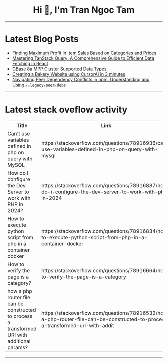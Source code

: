 <h1 align="center">Hi 👋, I'm Tran Ngoc Tam</h1>

---

# Latest Blog Posts 
<!-- BLOG-POST-LIST:START -->
- [Finding Maximum Profit in Item Sales Based on Categories and Prices](https://dev.to/rk042/finding-maximum-profit-in-item-sales-based-on-categories-and-prices-3bn1)
- [Mastering TanStack Query: A Comprehensive Guide to Efficient Data Fetching in React](https://dev.to/samuel_kinuthia/mastering-tanstack-query-a-comprehensive-guide-to-efficient-data-fetching-in-react-508p)
- [GBase 8a MPP Cluster Supported Data Types](https://dev.to/congcong/gbase-8a-mpp-cluster-supported-data-types-4f05)
- [Creating a Bakery Website using CursorAI in 3 minutes](https://dev.to/thekarlesi/creating-a-bakery-website-using-cursorai-in-3-minutes-1mk4)
- [Navigating Peer Dependency Conflicts in npm: Understanding and Using `--legacy-peer-deps`](https://dev.to/samuel_kinuthia/navigating-peer-dependency-conflicts-in-npm-understanding-and-using-legacy-peer-deps-1l96)
<!-- BLOG-POST-LIST:END -->

---

# Latest stack oveflow activity
<table>
  <tr><th>Title</th><th>Link</th></tr>
  <!-- STACKOVERFLOW:START --><tr><td>Can&#39;t use variables defined in php on query with MySQL</td><td>https://stackoverflow.com/questions/78916936/cant-use-variables-defined-in-php-on-query-with-mysql</td></tr><tr><td>How do I configure the Dev Server to work with PHP in 2024?</td><td>https://stackoverflow.com/questions/78916887/how-do-i-configure-the-dev-server-to-work-with-php-in-2024</td></tr><tr><td>How to execute python script from php in a container docker</td><td>https://stackoverflow.com/questions/78916834/how-to-execute-python-script-from-php-in-a-container-docker</td></tr><tr><td>How to verify the page is a category?</td><td>https://stackoverflow.com/questions/78916664/how-to-verify-the-page-is-a-category</td></tr><tr><td>how a php router file can be constructed to process a transformed URI with additional params?</td><td>https://stackoverflow.com/questions/78916532/how-a-php-router-file-can-be-constructed-to-process-a-transformed-uri-with-addit</td></tr><!-- STACKOVERFLOW:END -->
</table>

---


